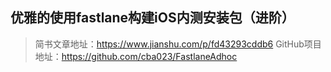 ## 优雅的使用fastlane构建iOS内测安装包（进阶）

> 简书文章地址：https://www.jianshu.com/p/fd43293cddb6
> GitHub项目地址：https://github.com/cba023/FastlaneAdhoc